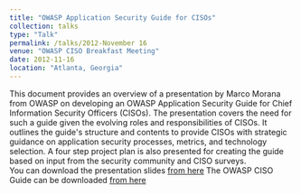 ```yaml
---
title: "OWASP Application Security Guide for CISOs"
collection: talks
type: "Talk"
permalink: /talks/2012-November 16
venue: "OWASP CISO Breakfast Meeting"
date: 2012-11-16
location: "Atlanta, Georgia"
---
```


This document provides an overview of a presentation by Marco Morana from OWASP on developing an OWASP Application Security Guide for Chief Information Security Officers (CISOs). The presentation covers the need for such a guide given the evolving roles and responsibilities of CISOs. It outlines the guide's structure and contents to provide CISOs with strategic guidance on application security processes, metrics, and technology selection. A four step project plan is also presented for creating the guide based on input from the security community and CISO surveys.  
You can download the presentation slides [from here](https://www.slideshare.net/slideshow/owasp-atlantacisoguidevs1/16928736) 
The OWASP CISO Guide can be downloaded [from here](https://wiki.owasp.org/images/f/f0/Owasp-ciso-guide.docx) 
